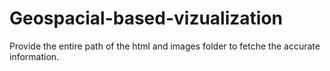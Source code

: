 # Geospacial-based-vizualization

Provide the entire path of the html and images folder to fetche the accurate information.
